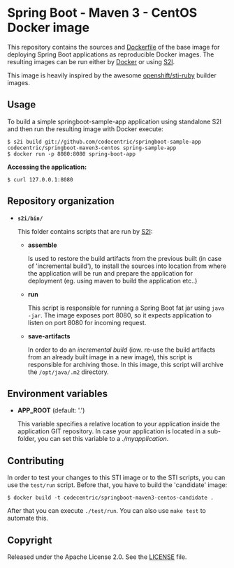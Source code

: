 # Spring Boot - Maven 3 - CentOS Docker image

This repository contains the sources and [Dockerfile](https://github.com/codecentric/springboot-maven3-centos/blob/master/Dockerfile) of the base image for deploying Spring Boot applications as reproducible Docker images. The resulting images can be run either by [Docker](http://docker.io) or using [S2I](https://github.com/openshift/source-to-image).

This image is heavily inspired by the awesome [openshift/sti-ruby](https://github.com/openshift/sti-ruby/) builder images.

## Usage

To build a simple springboot-sample-app application using standalone S2I and then run the resulting image with Docker execute:

```
$ s2i build git://github.com/codecentric/springboot-sample-app codecentric/springboot-maven3-centos spring-sample-app
$ docker run -p 8080:8080 spring-boot-app
```

**Accessing the application:**

```
$ curl 127.0.0.1:8080
```

## Repository organization

* **`s2i/bin/`**

  This folder contains scripts that are run by [S2I](https://github.com/openshift/source-to-image):

  *   **assemble**

      Is used to restore the build artifacts from the previous built (in case of
      'incremental build'), to install the sources into location from where the
      application will be run and prepare the application for deployment (eg.
      using maven to build the application etc..)

  *   **run**

      This script is responsible for running a Spring Boot fat jar using `java -jar`.
      The image exposes port 8080, so it expects application to listen on port
      8080 for incoming request.

  *   **save-artifacts**

      In order to do an *incremental build* (iow. re-use the build artifacts
      from an already built image in a new image), this script is responsible for
      archiving those. In this image, this script will archive the
      `/opt/java/.m2` directory.

## Environment variables

*  **APP_ROOT** (default: '.')

    This variable specifies a relative location to your application inside the
    application GIT repository. In case your application is located in a
    sub-folder, you can set this variable to a *./myapplication*.

## Contributing

In order to test your changes to this STI image or to the STI scripts, you can use the `test/run` script. Before that, you have to build the 'candidate' image:

```
$ docker build -t codecentric/springboot-maven3-centos-candidate .
```

After that you can execute `./test/run`. You can also use `make test` to automate this.

## Copyright

Released under the Apache License 2.0. See the [LICENSE](https://github.com/codecentric/springboot-maven3-centos/blob/master/LICENSE) file.
